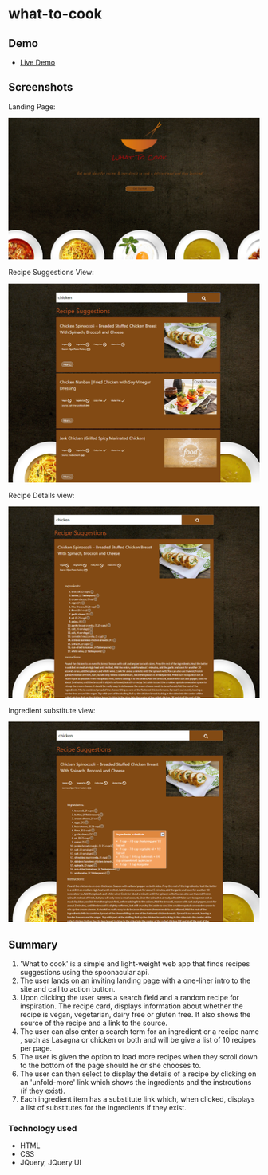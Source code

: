 # what-to-cook

## Demo

- [Live Demo](https://runnerbrain.github.io/what-to-cook/)

## Screenshots
Landing Page:

![landing page](landing-page.png)

Recipe Suggestions View:

![recipe suggestions](recipe-suggestions.png)

Recipe Details view:

![recipe details](recipe-details.png)

Ingredient substitute view:

![recipe ingredient](ingredient-substitute.png)

## Summary

1. 'What to cook' is a simple and light-weight web app that finds recipes suggestions using the spoonacular api.
2. The user lands on an inviting landing page with a one-liner intro to the site and call to action button.
3. Upon clicking the user sees a search field and a random recipe for inspiration. The recipe card, displays information about whether the recipe is vegan, vegetarian, dairy free or gluten free. It also shows the source of the recipe and a link to the source.
3. The user can also enter a search term for an ingredient or a recipe name , such as Lasagna or chicken or both and will be give a list of 10 recipes per page.
4. The user is given the option to load more recipes when they scroll down to the bottom of the page should he or she chooses to.
5. The user can then select to display the details of a recipe by clicking on an 'unfold-more' link which shows the ingredients and the instrcutions (if they exist).
6. Each ingredient item has a substitute link which, when clicked, displays a list of substitutes for the ingredients if they exist.


### Technology used
* HTML
* CSS
* JQuery, JQuery UI